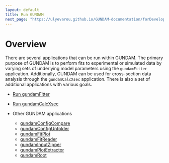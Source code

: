 ```yaml
---
layout: default
title: Run GUNDAM
next_page: "https://ulyevarou.github.io/GUNDAM-documentation/forDevelopers.html"
---
```


# Overview

There are several applications that can be run within GUNDAM. The primary purpose of GUNDAM is to perform fits to experimental or simulated data by varying sets of underlying model parameters using the `gundamFitter` application. Additionally, GUNDAM can be used for cross-section data analysis through the `gundamCalcXsec` application. There is also a set of additional applications with various goals.

- [Run gundamFitter](applications/gundamFitter.md)

- [Run gundamCalcXsec](applications/gundamCalcXsec.md)

- <div class="collapsible-header">
    <div class="header-title">Other GUNDAM applications</div>
    <div class="header-content">
      <ul>
        <li><a href="/GUNDAM-documentation/applications/gundamConfigCompare/">gundamConfigCompare</a></li>
        <li><a href="/GUNDAM-documentation/applications/gundamConfigUnfolder/">gundamConfigUnfolder</a></li>
        <li><a href="/GUNDAM-documentation/applications/gundamFitPlot/">gundamFitPlot</a></li>
        <li><a href="/GUNDAM-documentation/applications/gundamFitReader/">gundamFitReader</a></li>
        <li><a href="/GUNDAM-documentation/applications/gundamInputZipper/">gundamInputZipper</a></li>
        <li><a href="/GUNDAM-documentation/applications/gundamPlotExtractor/">gundamPlotExtractor</a></li>
        <li><a href="/GUNDAM-documentation/applications/gundamRoot/">gundamRoot</a></li>
      </ul>
    </div>
  </div>